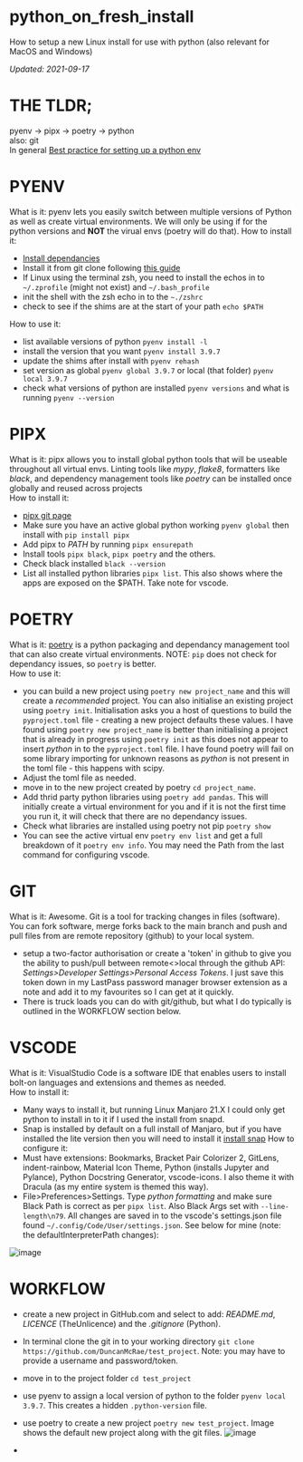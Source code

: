 # python_on_fresh_install
How to setup a new Linux install for use with python (also relevant for MacOS and Windows)

_Updated: 2021-09-17_

# THE TLDR;
pyenv -> pipx -> poetry -> python  
also: git  
In general [Best practice for setting up a python env](https://towardsdatascience.com/best-practices-for-setting-up-a-python-environment-d4af439846a)

# PYENV
What is it: pyenv lets you easily switch between multiple versions of Python as well as create virtual environments. We will only be using if for the python versions and **NOT** the virual envs (poetry will do that).
How to install it:
* [Install dependancies](https://github.com/pyenv/pyenv/wiki#suggested-build-environment)
* Install it from git clone following [this guide](https://github.com/pyenv/pyenv)
* If Linux using  the terminal zsh, you need to install the echos in to `~/.zprofile` (might not exist) and `~/.bash_profile`
* init the shell with the zsh echo in to the `~./zshrc`
* check to see if the shims are at the start of your path `echo $PATH`

How to use it:
* list available versions of python `pyenv install -l`
* install the version that you want `pyenv install 3.9.7`
* update the shims after install with `pyenv rehash`
* set version as global `pyenv global 3.9.7` or local (that folder) `pyenv local 3.9.7`
* check what versions of python are installed `pyenv versions` and what is running `pyenv --version`

# PIPX
What is it: pipx allows you to install global python tools that will be useable throughout all virtual envs.  Linting tools like _mypy_, _flake8_, formatters like _black_, and dependency management tools like _poetry_ can be installed once globally and reused across projects  
How to install it:
* [pipx git page](https://github.com/pypa/pipx)
* Make sure you have an active global python working `pyenv global` then install with `pip install pipx`
* Add pipx to _PATH_ by running `pipx ensurepath`
* Install tools `pipx black`, `pipx poetry` and the others.
* Check black installed `black --version`
* List all installed python libraries `pipx list`. This also shows where the apps are exposed on the $PATH. Take note for vscode.

# POETRY
What is it: [poetry](https://python-poetry.org/) is a python packaging and dependancy management tool that can also create virtual environments. NOTE: `pip` does not check for dependancy issues, so `poetry` is better.  
How to use it:  
* you can build a new project using `poetry new project_name` and this will create a _recommended_ project. You can also initialise an existing project using `poetry init`. Initialisation asks you a host of questions to build the `pyproject.toml` file - creating a new project defaults these values. I have found using `poetry new project_name` is better than initialising a project that is already in progress using `poetry init` as this does not appear to insert _python_ in to the `pyproject.toml` file. I have found poetry will fail on some library importing for unknown reasons as _python_ is not present in the toml file - this happens with scipy.
* Adjust the toml file as needed.
* move in to the new project created by poetry `cd project_name`.
* Add thrid party python libraries using `poetry add pandas`. This will initially create a virtual environment for you and if it is not the first time you run it, it will check that there are no dependancy issues.
* Check what libraries are installed using poetry not pip `poetry show`
* You can see the active virtual env `poetry env list` and get a full breakdown of it `poetry env info`. You may need the Path from the last command for configuring vscode.

# GIT
What is it: Awesome. Git is a tool for tracking changes in files (software). You can fork software, merge forks back to the main branch and push and pull files from are remote repository (github) to your local system.
* setup a two-factor authorisation or create a 'token' in github to give you the ability to push/pull between remote<>local through the github API: _Settings>Developer Settings>Personal Access Tokens_. I just save this token down in my LastPass password manager browser extension as a note and add it to my favourites so I can get at it quickly.
* There is truck loads you can do with git/github, but what I do typically is outlined in the WORKFLOW section below.

# VSCODE
What is it: VisualStudio Code is a software IDE that enables users to install bolt-on languages and extensions and themes as needed.  
How to install it:
* Many ways to install it, but running Linux Manjaro 21.X I could only get python to install in to it if I used the install from snapd.
* Snap is installed by default on a full install of Manjaro, but if you have installed the lite version then you will need to install it [install snap](https://snapcraft.io/docs/installing-snap-on-manjaro-linux)
How to configure it:
* Must have extensions: Bookmarks, Bracket Pair Colorizer 2, GitLens, indent-rainbow, Material Icon Theme, Python (installs Jupyter and Pylance), Python Docstring Generator, vscode-icons. I also theme it with Dracula (as my entire system is themed this way).
* File>Preferences>Settings. Type _python formatting_ and make sure Black Path is correct as per `pipx list`. Also Black Args set with `--line-length\n79`. All changes are saved in to the vscode's settings.json file found `~/.config/Code/User/settings.json`. See below for mine (note: the defaultInterpreterPath changes): 
  
![image](https://user-images.githubusercontent.com/32591094/133871418-e50a6424-9cd5-4dd1-a768-d29c59b663ce.png) 

# WORKFLOW
* create a new project in GitHub.com and select to add: _README.md_, _LICENCE_ (TheUnlicence) and the _.gitignore_ (Python).
* In terminal clone the git in to your working directory `git clone https://github.com/DuncanMcRae/test_project`. Note: you may have to provide a username and password/token.
* move in to the project folder `cd test_project`
* use pyenv to assign a local version of python to the folder `pyenv local 3.9.7`. This creates a hidden `.python-version` file.
* use poetry to create a new project `poetry new test_project`. Image shows the default new project along with the git files. ![image](https://user-images.githubusercontent.com/32591094/133867085-ff5dd487-33bd-4229-9bf5-42e84c7c39e5.png)

* 
